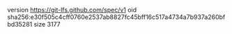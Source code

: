 version https://git-lfs.github.com/spec/v1
oid sha256:e30f505c4cff0760e2537ab8827fc45bff16c517a4734a7b937a260bfbd35281
size 3177
